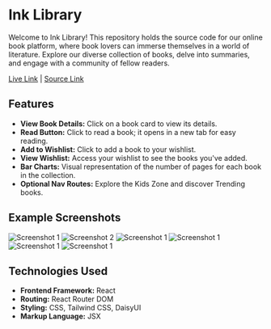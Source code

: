 # Ink Library

Welcome to Ink Library! This repository holds the source code for our online book platform, where book lovers can immerse themselves in a world of literature. Explore our diverse collection of books, delve into summaries, and engage with a community of fellow readers.

[Live Link](https://link-library.netlify.app/) | [Source Link](https://github.com/programming-hero-web-course-4/b9a8-book-vibe-sahidDev09)

## Features

- **View Book Details:** Click on a book card to view its details.
- **Read Button:** Click to read a book; it opens in a new tab for easy reading.
- **Add to Wishlist:** Click to add a book to your wishlist.
- **View Wishlist:** Access your wishlist to see the books you've added.
- **Bar Charts:** Visual representation of the number of pages for each book in the collection.
- **Optional Nav Routes:** Explore the Kids Zone and discover Trending books.

## Example Screenshots

![Screenshot 1](https://i.ibb.co/2qzxJnr/SCR-20240328-sytw.png)
![Screenshot 2](https://i.ibb.co/tzzCLYL/SCR-20240328-szdi.png)
![Screenshot 1](https://i.ibb.co/PxF7BtR/SCR-20240328-szla.png)
![Screenshot 1](https://i.ibb.co/y44bJvg/SCR-20240328-szpv.png)
![Screenshot 1](https://i.ibb.co/svG5qhx/SCR-20240328-sztf.png)
![Screenshot 1](https://i.ibb.co/ygL3p2s/SCR-20240328-szxk.png)



## Technologies Used

- **Frontend Framework:** React
- **Routing:** React Router DOM
- **Styling:** CSS, Tailwind CSS, DaisyUI
- **Markup Language:** JSX

